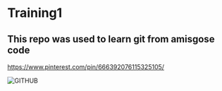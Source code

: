 # Training1

## This repo was used to learn git from amisgose code

https://www.pinterest.com/pin/666392076115325105/


![GITHUB](https://user-images.githubusercontent.com/95831305/146627985-518d4540-2f1c-4e88-b2f7-9d5d88c64e97.jpg)
